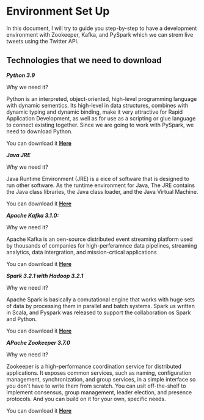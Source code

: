 # Environment Set Up
In this document, I will try to guide you step-by-step to have a development environment with Zookeeper, Kafka, and PySpark which we can strem live tweets using the Twitter API.

## Technologies that we need to download
***Python 3.9***

Why we need it?

Python is an interpreted, object-oriented, high-level programming language with dynamic sementics. Its high-level in data structures, combines with dynamic typing and dynamic binding, make it very attractive for Rapid Application Development, as well as for use as a scripting or glue language to connect existing together. Since we are going to work with PySpark, we need to download Python.

You can download it **[Here](https://www.python.org/downloads/release/python-3912/)**


***Java JRE***

Why we need it?

Java Runtime Environment (JRE) is a eice of software that is designed to run other software. As the runtime environment for Java, The JRE contains the Java class libraries, the Java class loader, and the Java Virtual Machine.

You can download it **[Here](https://www.oracle.com/java/technologies/downloads/#jdk18-windows)**


***Apache Kafka 3.1.0:***

Why we need it?

Apache Kafka is an oen-source distributed event streaming platform used by thousands of companies for high-perferamnce data pipelines, streaming analytics, data intergration, and mission-crtical applications

You can download it **[Here](https://www.apache.org/dyn/closer.cgi?path=/kafka/3.1.0/kafka_2.13-3.1.0.tgz)**


***Spark 3.2.1 with Hadoop 3.2.1***

Why we need it?

Apache Spark is basically a comutational engine that works with huge sets of data by processing them in parallel and batch systems. Spark us written in Scala, and Pyspark was released to support the collaboration os Spark and Python.

You can download it **[Here](https://www.apache.org/dyn/closer.lua/spark/spark-3.2.1/spark-3.2.1-bin-hadoop3.2.tgz)**


***APache Zookeeper 3.7.0***

Why we need it?

Zookeeper is a high-performance coordination service for distributed applications. It exposes common services, such as naming, configuration management, synchronization, and group services, in a simple interface so you don't have to write them from scratch. You can usit off-the-shelf to implement consensus, group management, leader election, and presence protocols. And you can build on it for your own, specific needs.

You can download it **[Here](https://www.apache.org/dyn/closer.lua/zookeeper/zookeeper-3.7.0/apache-zookeeper-3.7.0-bin.tar.gz)**
